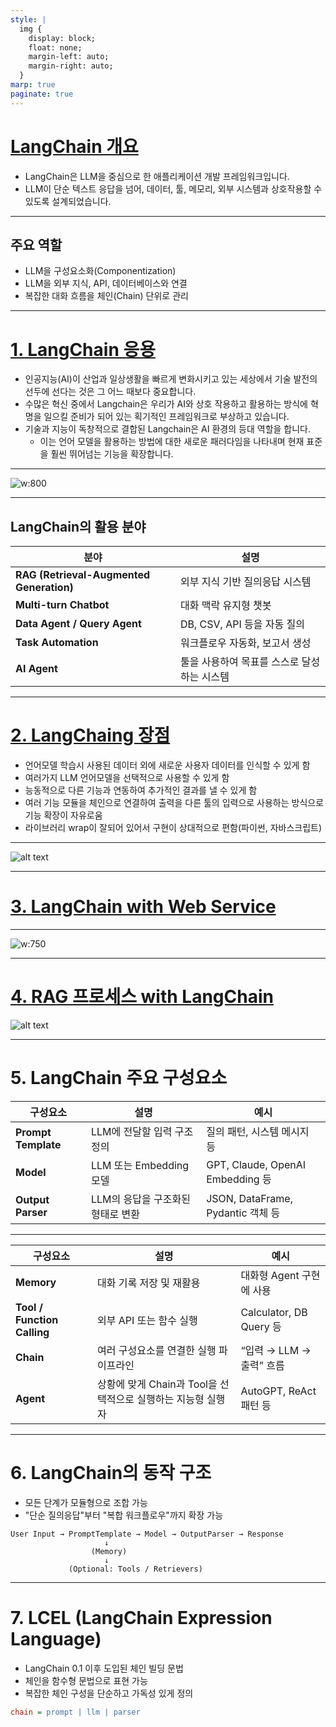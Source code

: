 ```yaml
---
style: |
  img {
    display: block;
    float: none;
    margin-left: auto;
    margin-right: auto;
  }
marp: true
paginate: true
---
```

# [LangChain 개요](https://docs.langchain.com/oss/python/langchain/overview)
- LangChain은 LLM을 중심으로 한 애플리케이션 개발 프레임워크입니다.
- LLM이 단순 텍스트 응답을 넘어, 데이터, 툴, 메모리, 외부 시스템과 상호작용할 수 있도록 설계되었습니다.

---
## 주요 역할
- LLM을 구성요소화(Componentization)
- LLM을 외부 지식, API, 데이터베이스와 연결
- 복잡한 대화 흐름을 체인(Chain) 단위로 관리

---
# [1. LangChain 응용](https://velog.io/@kofsitho/Langchain-%ED%83%90%EC%83%89-%EA%B3%A0%EA%B8%89-%ED%94%84%EB%A0%88%EC%9E%84%EC%9B%8C%ED%81%AC%EB%A5%BC-%ED%86%B5%ED%95%9C-AI-%ED%98%81%EC%8B%A0)
- 인공지능(AI)이 산업과 일상생활을 빠르게 변화시키고 있는 세상에서 기술 발전의 선두에 선다는 것은 그 어느 때보다 중요합니다.
- 수많은 혁신 중에서 Langchain은 우리가 AI와 상호 작용하고 활용하는 방식에 혁명을 일으킬 준비가 되어 있는 획기적인 프레임워크로 부상하고 있습니다.
- 기술과 지능이 독창적으로 결합된 Langchain은 AI 환경의 등대 역할을 합니다.
  - 이는 언어 모델을 활용하는 방법에 대한 새로운 패러다임을 나타내며 현재 표준을 훨씬 뛰어넘는 기능을 확장합니다.

---
![w:800](./img/image.png)

---
## LangChain의 활용 분야
| 분야                                       | 설명                       |
| ---------------------------------------- | ------------------------ |
| **RAG (Retrieval-Augmented Generation)** | 외부 지식 기반 질의응답 시스템        |
| **Multi-turn Chatbot**                   | 대화 맥락 유지형 챗봇             |
| **Data Agent / Query Agent**             | DB, CSV, API 등을 자동 질의    |
| **Task Automation**                      | 워크플로우 자동화, 보고서 생성        |
| **AI Agent**                             | 툴을 사용하여 목표를 스스로 달성하는 시스템 |

---
# [2. LangChaing 장점](https://yongeekd01.tistory.com/92#google_vignette)
- 언어모델 학습시 사용된 데이터 외에 새로운 사용자 데이터를 인식할 수 있게 함
- 여러가지 LLM 언어모델을 선택적으로 사용할 수 있게 함
- 능동적으로 다른 기능과 연동하여 추가적인 결과를 낼 수 있게 함
- 여러 기능 모듈을 체인으로 연결하여 출력을 다른 툴의 입력으로 사용하는 방식으로 기능 확장이 자유로움
- 라이브러리 wrap이 잘되어 있어서 구현이 상대적으로 편함(파이썬, 자바스크립트)

---
![alt text](./img/image-1.png)

---
# [3. LangChain with Web Service](https://navan.ai/blog/what-is-langchain/)

---
![w:750](./img/image-2.png)

---
# [4. RAG 프로세스 with LangChain](https://aws.amazon.com/ko/what-is/langchain/)

![alt text](./img/image-3.png)

---
# 5. LangChain 주요 구성요소
| 구성요소                        | 설명                                     | 예시                              |
| --------------------------- | -------------------------------------- | ------------------------------- |
| **Prompt Template**         | LLM에 전달할 입력 구조 정의                      | 질의 패턴, 시스템 메시지 등                |
| **Model**                   | LLM 또는 Embedding 모델                    | GPT, Claude, OpenAI Embedding 등 |
| **Output Parser**           | LLM의 응답을 구조화된 형태로 변환                   | JSON, DataFrame, Pydantic 객체 등  |


---
| 구성요소                        | 설명                                     | 예시                              |
| --------------------------- | -------------------------------------- | ------------------------------- |
| **Memory**                  | 대화 기록 저장 및 재활용                         | 대화형 Agent 구현에 사용                |
| **Tool / Function Calling** | 외부 API 또는 함수 실행                        | Calculator, DB Query 등          |
| **Chain**                   | 여러 구성요소를 연결한 실행 파이프라인                  | “입력 → LLM → 출력” 흐름              |
| **Agent**                   | 상황에 맞게 Chain과 Tool을 선택적으로 실행하는 지능형 실행자 | AutoGPT, ReAct 패턴 등             |

---
# 6. LangChain의 동작 구조
- 모든 단계가 모듈형으로 조합 가능
- "단순 질의응답"부터 "복합 워크플로우"까지 확장 가능

```less
User Input → PromptTemplate → Model → OutputParser → Response
                     ↓
                  (Memory)
                     ↓
             (Optional: Tools / Retrievers)
```

---
# 7. LCEL (LangChain Expression Language)
- LangChain 0.1 이후 도입된 체인 빌딩 문법
- 체인을 함수형 문법으로 표현 가능
- 복잡한 체인 구성을 단순하고 가독성 있게 정의

```ini
chain = prompt | llm | parser
```

